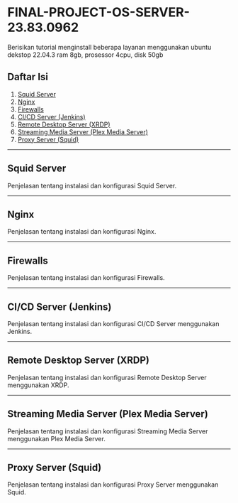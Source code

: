 # FINAL-PROJECT-OS-SERVER-23.83.0962
Berisikan tutorial menginstall beberapa layanan menggunakan ubuntu dekstop 22.04.3 ram 8gb, prosessor 4cpu, disk 50gb

## Daftar Isi
1. [Squid Server](#squid-server)
2. [Nginx](#nginx)
3. [Firewalls](#firewalls)
4. [CI/CD Server (Jenkins)](#cicd-server-jenkins)
5. [Remote Desktop Server (XRDP)](#remote-desktop-server-xrdp)
6. [Streaming Media Server (Plex Media Server)](#streaming-media-server-plex-media-server)
7. [Proxy Server (Squid)](#proxy-server-squid)

---

## Squid Server
Penjelasan tentang instalasi dan konfigurasi Squid Server.

---

## Nginx
Penjelasan tentang instalasi dan konfigurasi Nginx.

---

## Firewalls
Penjelasan tentang instalasi dan konfigurasi Firewalls.

---

## CI/CD Server (Jenkins)
Penjelasan tentang instalasi dan konfigurasi CI/CD Server menggunakan Jenkins.

---

## Remote Desktop Server (XRDP)
Penjelasan tentang instalasi dan konfigurasi Remote Desktop Server menggunakan XRDP.

---

## Streaming Media Server (Plex Media Server)
Penjelasan tentang instalasi dan konfigurasi Streaming Media Server menggunakan Plex Media Server.

---

## Proxy Server (Squid)
Penjelasan tentang instalasi dan konfigurasi Proxy Server menggunakan Squid.
